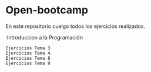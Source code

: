 # Open-bootcamp
En este repositorio cuelgo todos los ejercicios realizados.

·Introduccion a la Programación

    Ejercicios Tema 3
    Ejercicios Tema 4
    Ejercicios Tema 8
    Ejercicios Tema 9
